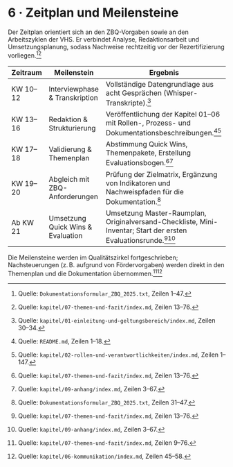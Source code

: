 # 6 · Zeitplan und Meilensteine

Der Zeitplan orientiert sich an den ZBQ-Vorgaben sowie an den Arbeitszyklen der VHS. Er verbindet Analyse, Redaktionsarbeit und Umsetzungsplanung, sodass Nachweise rechtzeitig vor der Rezertifizierung vorliegen.[^fn1][^fn2]

| Zeitraum | Meilenstein | Ergebnis |
| --- | --- | --- |
| KW 10–12 | Interviewphase & Transkription | Vollständige Datengrundlage aus acht Gesprächen (Whisper-Transkripte).[^fn3] |
| KW 13–16 | Redaktion & Strukturierung | Veröffentlichung der Kapitel 01–06 mit Rollen-, Prozess- und Dokumentationsbeschreibungen.[^fn4][^fn5] |
| KW 17–18 | Validierung & Themenplan | Abstimmung Quick Wins, Themenpakete, Erstellung Evaluationsbogen.[^fn2][^fn6] |
| KW 19–20 | Abgleich mit ZBQ-Anforderungen | Prüfung der Zielmatrix, Ergänzung von Indikatoren und Nachweispfaden für die Dokumentation.[^fn7] |
| Ab KW 21 | Umsetzung Quick Wins & Evaluation | Umsetzung Master-Raumplan, Originalversand-Checkliste, Mini-Inventar; Start der ersten Evaluationsrunde.[^fn2][^fn6] |

Die Meilensteine werden im Qualitätszirkel fortgeschrieben; Nachsteuerungen (z. B. aufgrund von Fördervorgaben) werden direkt in den Themenplan und die Dokumentation übernommen.[^fn8][^fn9]


[^fn1]: Quelle: `Dokumentationsformular_ZBQ_2025.txt`, Zeilen 1–47.
[^fn2]: Quelle: `kapitel/07-themen-und-fazit/index.md`, Zeilen 13–76.
[^fn3]: Quelle: `kapitel/01-einleitung-und-geltungsbereich/index.md`, Zeilen 30–34.
[^fn4]: Quelle: `README.md`, Zeilen 1–18.
[^fn5]: Quelle: `kapitel/02-rollen-und-verantwortlichkeiten/index.md`, Zeilen 1–147.
[^fn6]: Quelle: `kapitel/09-anhang/index.md`, Zeilen 3–67.
[^fn7]: Quelle: `Dokumentationsformular_ZBQ_2025.txt`, Zeilen 31–47.
[^fn8]: Quelle: `kapitel/07-themen-und-fazit/index.md`, Zeilen 9–76.
[^fn9]: Quelle: `kapitel/06-kommunikation/index.md`, Zeilen 45–58.
